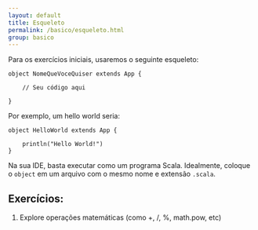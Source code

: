 ```yaml
---
layout: default
title: Esqueleto
permalink: /basico/esqueleto.html
group: basico
---
```


Para os exercícios iniciais, usaremos o seguinte esqueleto:

	object NomeQueVoceQuiser extends App {

		// Seu código aqui

	}

Por exemplo, um hello world seria:

	object HelloWorld extends App {

		println("Hello World!")
	}


Na sua IDE, basta executar como um programa Scala. Idealmente, coloque o `object` em um arquivo com o mesmo nome e
extensão `.scala`.

## Exercícios:
1. Explore operações matemáticas (como +, /, %, math.pow, etc)


